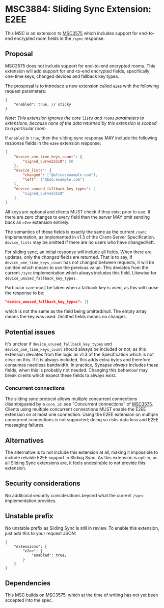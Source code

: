 # MSC3884: Sliding Sync Extension: E2EE

This MSC is an extension to [MSC3575](https://github.com/matrix-org/matrix-spec-proposals/pull/3575)
which includes support for end-to-end encrypted room fields in the `/sync` response.

## Proposal

MSC3575 does not include support for end-to-end encrypted rooms. This extension will add support for
end-to-end encrypted fields, specifically one-time keys, changed devices and fallback key types.

The prosposal is to introduce a new extension called `e2ee` with the following request parameters:
```json5
{
    "enabled": true, // sticky
}
```

_Note: This extension ignores the core `lists` and `rooms` parameters to extensions, because none of the
data returned by this extension is scoped to a particular room._

If `enabled` is `true`, then the sliding sync response MAY include the following response fields in
the `e2ee` extension response:
```json
{
    "device_one_time_keys_count": {
        "signed_curve25519": 50
    },
    "device_lists": {
        "changed": ["@alice:example.com"],
        "left": ["@bob:example.com"]
    },
    "device_unused_fallback_key_types": [
        "signed_curve25519"
    ]
}
```

All keys are optional and clients MUST check if they exist prior to use. If there are zero changes to
every field then the server MAY omit sending back an `e2ee` extension entirely.

The semantics of these fields is exactly the same as the current `/sync` implementation, as implemented
in v1.3 of the Client-Server Specification. `device_lists` may be omitted if there are no users who
have changed/left.

For sliding sync, an initial response will include all fields. When there are updates, only the
_changed_ fields are returned. That is to say, if `device_one_time_keys_count` has not changed between
requests, it will be omitted which means to use the previous value. This deviates from the current
`/sync` implementation which always includes this field. Likewise for `device_unused_fallback_key_types`.

Particular care must be taken when a fallback key is used, as this will cause the response to be:
```json
"device_unused_fallback_key_types": []
```
which is not the same as the field being omitted/null. The empty array means the key was used. Omitted
fields means no changes.

## Potential issues

It's unclear if `device_unused_fallback_key_types` and `device_one_time_keys_count` should always be
included or not, as this extension deviates from the logic as v1.3 of the Specification which is not
clear on this. If it is always included, this adds extra bytes and therefore consumes needless
bandwidth. In practice, Synapse _always_ includes these fields, when this is probably not needed.
Changing this behaviour may break clients which expect these fields to always exist.

### Concurrent connections

The sliding sync protocol allows multiple concurrent connections disambiguated
by a `conn_id`: see "Concurrent connections" of [MSC3575](
    https://github.com/matrix-org/matrix-spec-proposals/pull/3575
). Clients using multiple concurrent connections MUST enable the E2EE
extension on at most one connection. Using the E2EE extension on multiple
concurrent connections is not supported; doing so risks data loss and E2EE
messaging failures.

## Alternatives

The alternative is to not include this extension at all, making it impossible to include reliable
E2EE support in Sliding Sync. As this extension is opt-in, as all Sliding Sync extensions are, it
feels undesirable to not provide this extension.

## Security considerations

No additional security considerations beyond what the current `/sync` implementation provides.

## Unstable prefix

No unstable prefix as Sliding Sync is still in review. To enable this extension, just add this to
your request JSON:
```json5
{
    "extensions": {
        "e2ee": {
            "enabled": true,
        }
    }
}
```

## Dependencies

This MSC builds on MSC3575, which at the time of writing has not yet been accepted into the spec.
